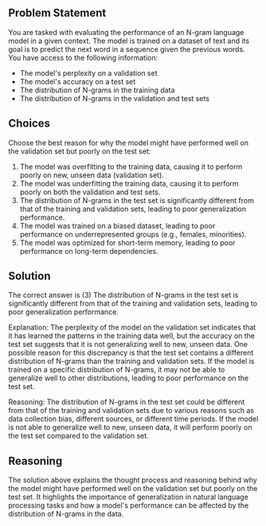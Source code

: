 ## Problem Statement
You are tasked with evaluating the performance of an N-gram language model in a given context. The model is trained on a dataset of text and its goal is to predict the next word in a sequence given the previous words. You have access to the following information:

* The model's perplexity on a validation set
* The model's accuracy on a test set
* The distribution of N-grams in the training data
* The distribution of N-grams in the validation and test sets

## Choices
Choose the best reason for why the model might have performed well on the validation set but poorly on the test set:

1. The model was overfitting to the training data, causing it to perform poorly on new, unseen data (validation set).
2. The model was underfitting the training data, causing it to perform poorly on both the validation and test sets.
3. The distribution of N-grams in the test set is significantly different from that of the training and validation sets, leading to poor generalization performance.
4. The model was trained on a biased dataset, leading to poor performance on underrepresented groups (e.g., females, minorities).
5. The model was optimized for short-term memory, leading to poor performance on long-term dependencies.

## Solution
The correct answer is (3) The distribution of N-grams in the test set is significantly different from that of the training and validation sets, leading to poor generalization performance.

Explanation:
The perplexity of the model on the validation set indicates that it has learned the patterns in the training data well, but the accuracy on the test set suggests that it is not generalizing well to new, unseen data. One possible reason for this discrepancy is that the test set contains a different distribution of N-grams than the training and validation sets. If the model is trained on a specific distribution of N-grams, it may not be able to generalize well to other distributions, leading to poor performance on the test set.

Reasoning:
The distribution of N-grams in the test set could be different from that of the training and validation sets due to various reasons such as data collection bias, different sources, or different time periods. If the model is not able to generalize well to new, unseen data, it will perform poorly on the test set compared to the validation set.

## Reasoning
The solution above explains the thought process and reasoning behind why the model might have performed well on the validation set but poorly on the test set. It highlights the importance of generalization in natural language processing tasks and how a model's performance can be affected by the distribution of N-grams in the data.